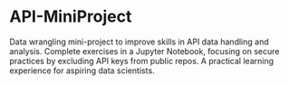 # API-MiniProject
Data wrangling mini-project to improve skills in API data handling and analysis. Complete exercises in a Jupyter Notebook, focusing on secure practices by excluding API keys from public repos. A practical learning experience for aspiring data scientists.
